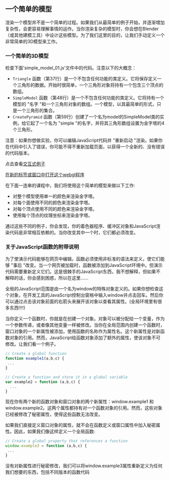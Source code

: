 ## 一个简单的模型

渲染一个模型并不是一个简单的过程。如果我们从最简单的例子开始，并逐渐增加复杂性，会更容易理解事情的运作。当你渲染复杂的模型时，你会想在Blender（或其他建模工具）中设计这些模型。为了我们这里的目的，让我们手动定义一个非常简单的3D模型来工作。

### 一个简单的3D模型

检查下面'simple_model_01.js'文件中的代码。注意以下的大概念：

- `Triangle` 函数（第37行）是一个不包含任何功能的类定义。它将保存定义一个三角形的数据。开始时很简单，一个三角形对象将持有一个包含三个顶点的数组。
- `SimpleModel` 函数（第48行）是一个不包含任何功能的类定义。它将持有一个模型的 "名字 "和一个三角形对象的数组。一个模型，以其最简单的形式，只是一个三角形的集合。
- `CreatePyramid` 函数（第59行）创建了一个名为model的SimpleModel类的实例，给它起了一个名为 "simple "的名字，并将其三角形数组设置为金字塔的4个三角形。
  
注意：如果你想做实验，你可以编辑JavaScript代码并 "重新启动 "渲染。如果你在代码中引入了错误，你可能不得不重新加载页面，以获得一个全新的、没有错误的代码版本。

点击查看[交互式例子](http://learnwebgl.brown37.net/rendering/simple_model.html#a-simple-3d-model)

[在新的标签或窗口中打开这个webgl程序](http://learnwebgl.brown37.net/rendering/simple_pyramid/simple_pyramid.html)

在下面一连串的课程中，我们将使用这个简单的模型来做以下工作:
- 对整个模型使用单一的颜色来渲染金字塔。
- 对每个面使用不同的颜色来渲染金字塔。
- 对每个顶点使用不同的颜色来渲染金字塔。
- 使用每个顶点的纹理坐标来渲染金字塔。

通过这些不同的例子，你会发现，你的着色器程序、缓冲区对象和JavaScript渲染代码是非常相互依赖的。当你改变其中一个时，它们都必须改变。

### 关于JavaScript函数的附带说明

为了使演示代码能够在网页中编辑，函数必须使用非标准的语法来定义，使它们能够 "事后 "改变。当一个网页被加载时，函数被添加到JavaScript环境中。但演示代码需要重新定义它们。这是很棘手的JavaScript东西，我不想解释，但如果不解释的话，你会感到困惑，所以在这里......

全局的JavaScript范围是由一个名为window的特殊对象定义的。如果你想检查这个对象，在开发工具的JavaScript控制台窗格中输入window并点击回车。然后你可以通过点击该对象前面的右箭头来展开该对象以查看其属性。(全局环境里有很多东西!!!!)


当你定义一个函数时，你就是在创建一个对象。对象可以被分配给一个变量，作为一个参数传递，或者像其他变量一样被修改。当你在全局范围内创建一个函数时，窗口对象的一个新属性被添加，使用函数的名称作为属性名。这个新属性是对新函数对象的引用。然而，JavaScript给函数对象添加了额外的属性，使该对象不可修改。让我们看一个例子。
```js
// Create a global function
function example1(a,b,c) {
 ...
}

// Create a function and store it in a global variable
var example2 = function (a,b,c) {
  ...
}
```

现在你有两个新的函数对象和窗口对象的两个新属性：window.example1 和 window.example2。这两个属性都持有对一个函数对象的引用。然而，这些对象已经被修改了秘密属性，使得这些函数无法改变。

如果我们直接定义窗口对象的属性，就不会在函数定义或窗口属性中加入秘密属性。因此，如果我们像这样定义一个全局函数:

```js
// Create a global property that references a function
window.example3 = function (a,b,c) {
 ...
}
```

没有对新属性进行秘密修改，我们可以将window.example3属性重新定义为任何我们想要的东西，包括不同版本的函数代码

